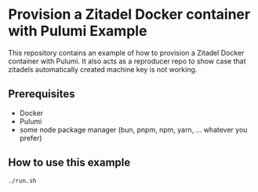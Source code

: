 # Provision a Zitadel Docker container with Pulumi Example

This repository contains an example of how to provision a Zitadel Docker container with Pulumi.
It also acts as a reproducer repo to show case that zitadels automatically created machine key is not working.

## Prerequisites

- Docker
- Pulumi
- some node package manager (bun, pnpm, npm, yarn, ... whatever you prefer)

## How to use this example
```shell
./run.sh
```
